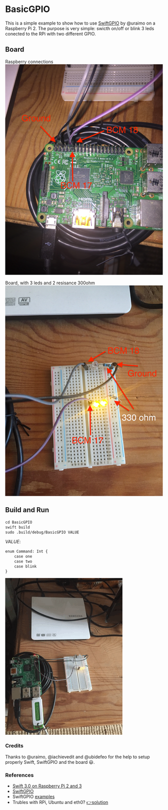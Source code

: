 # BasicGPIO
This is a simple example to show how to use [SwiftGPIO](https://github.com/uraimo/SwiftyGPIO) by @uraimo on a Raspberry Pi 2.
The purpose is very simple: swicth on/off or blink 3 leds conected to the RPi with two different GPIO.

## Board
Raspberry connections
![raspebrry](https://github.com/darthpelo/BasicGPIO/blob/master/images/2016-11-20%2011.34.55.jpg)

Board, with 3 leds and 2 resisance 300ohm
![board](https://github.com/darthpelo/BasicGPIO/blob/master/images/2016-11-20%2011.35.09.jpg)

## Build and Run
```
cd BasicGPIO
swift build
sudo .build/debug/BasicGPIO VALUE
```
*VALUE*:
```
enum Command: Int {
    case one
    case two
    case blink
}
```
![running](https://github.com/darthpelo/BasicGPIO/blob/master/images/2016-11-20%2012.01.48.gif)

### Credits
Thanks to @uraimo, @iachievedit and @ubidefeo for the help to setup properly Swift, SwiftGPIO and the board 😃.
### References
- [Swift 3.0 on Raspberry Pi 2 and 3](http://dev.iachieved.it/iachievedit/swift-3-0-on-raspberry-pi-2-and-3/)
- [SwiftGPIO](https://github.com/uraimo/SwiftyGPIO)
- SwiftGPIO [examples](https://github.com/uraimo/SwiftyGPIO/tree/master/Examples)
- Trubles with RPi, Ubuntu and eth0? [👉solution](https://medium.com/@darthpelo/raspberry-pi-ubuntu-and-the-missed-eth0-58f134aa961e#.diid7xp7x) 
